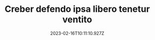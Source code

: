 ---
title: "Creber defendo ipsa libero tenetur ventito"
date: 2023-02-16T10:11:10.927Z
permalink: "/creber-defendo-ipsa-libero-tenetur-ventito/"
---